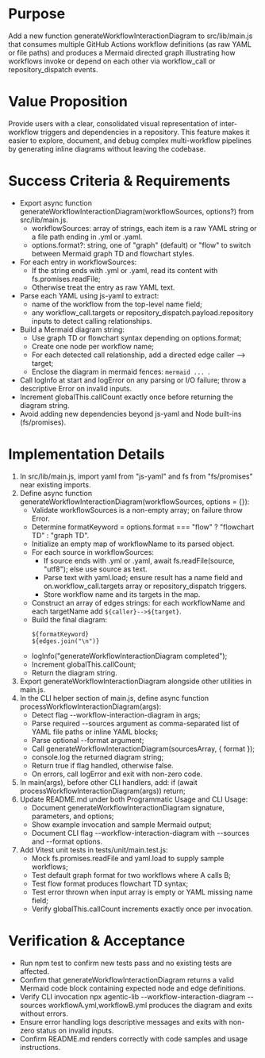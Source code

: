 # Purpose
Add a new function generateWorkflowInteractionDiagram to src/lib/main.js that consumes multiple GitHub Actions workflow definitions (as raw YAML or file paths) and produces a Mermaid directed graph illustrating how workflows invoke or depend on each other via workflow_call or repository_dispatch events.

# Value Proposition
Provide users with a clear, consolidated visual representation of inter-workflow triggers and dependencies in a repository. This feature makes it easier to explore, document, and debug complex multi-workflow pipelines by generating inline diagrams without leaving the codebase.

# Success Criteria & Requirements
* Export async function generateWorkflowInteractionDiagram(workflowSources, options?) from src/lib/main.js.
  - workflowSources: array of strings, each item is a raw YAML string or a file path ending in .yml or .yaml.
  - options.format?: string, one of "graph" (default) or "flow" to switch between Mermaid graph TD and flowchart styles.
* For each entry in workflowSources:
  - If the string ends with .yml or .yaml, read its content with fs.promises.readFile;
  - Otherwise treat the entry as raw YAML text.
* Parse each YAML using js-yaml to extract:
  - name of the workflow from the top-level name field;
  - any workflow_call.targets or repository_dispatch.payload.repository inputs to detect calling relationships.
* Build a Mermaid diagram string:
  - Use graph TD or flowchart syntax depending on options.format;
  - Create one node per workflow name;
  - For each detected call relationship, add a directed edge caller --> target;
  - Enclose the diagram in mermaid fences: ```mermaid ... ```.
* Call logInfo at start and logError on any parsing or I/O failure; throw a descriptive Error on invalid inputs.
* Increment globalThis.callCount exactly once before returning the diagram string.
* Avoid adding new dependencies beyond js-yaml and Node built-ins (fs/promises).

# Implementation Details
1. In src/lib/main.js, import yaml from "js-yaml" and fs from "fs/promises" near existing imports.
2. Define async function generateWorkflowInteractionDiagram(workflowSources, options = {}):
   - Validate workflowSources is a non-empty array; on failure throw Error.
   - Determine formatKeyword = options.format === "flow" ? "flowchart TD" : "graph TD".
   - Initialize an empty map of workflowName to its parsed object.
   - For each source in workflowSources:
     * If source ends with .yml or .yaml, await fs.readFile(source, "utf8"); else use source as text.
     * Parse text with yaml.load; ensure result has a name field and on.workflow_call.targets array or repository_dispatch triggers.
     * Store workflow name and its targets in the map.
   - Construct an array of edges strings: for each workflowName and each targetName add `${caller}-->${target}`.
   - Build the final diagram:
     ```mermaid
     ${formatKeyword}
     ${edges.join("\n")}
     ```
   - logInfo("generateWorkflowInteractionDiagram completed");
   - Increment globalThis.callCount;
   - Return the diagram string.
3. Export generateWorkflowInteractionDiagram alongside other utilities in main.js.
4. In the CLI helper section of main.js, define async function processWorkflowInteractionDiagram(args):
   - Detect flag --workflow-interaction-diagram in args;
   - Parse required --sources argument as comma-separated list of YAML file paths or inline YAML blocks;
   - Parse optional --format argument;
   - Call generateWorkflowInteractionDiagram(sourcesArray, { format });
   - console.log the returned diagram string;
   - Return true if flag handled, otherwise false.
   - On errors, call logError and exit with non-zero code.
5. In main(args), before other CLI handlers, add:
   if (await processWorkflowInteractionDiagram(args)) return;
6. Update README.md under both Programmatic Usage and CLI Usage:
   - Document generateWorkflowInteractionDiagram signature, parameters, and options;
   - Show example invocation and sample Mermaid output;
   - Document CLI flag --workflow-interaction-diagram with --sources and --format options.
7. Add Vitest unit tests in tests/unit/main.test.js:
   - Mock fs.promises.readFile and yaml.load to supply sample workflows;
   - Test default graph format for two workflows where A calls B;
   - Test flow format produces flowchart TD syntax;
   - Test error thrown when input array is empty or YAML missing name field;
   - Verify globalThis.callCount increments exactly once per invocation.

# Verification & Acceptance
* Run npm test to confirm new tests pass and no existing tests are affected.
* Confirm that generateWorkflowInteractionDiagram returns a valid Mermaid code block containing expected node and edge definitions.
* Verify CLI invocation npx agentic-lib --workflow-interaction-diagram --sources workflowA.yml,workflowB.yml produces the diagram and exits without errors.
* Ensure error handling logs descriptive messages and exits with non-zero status on invalid inputs.
* Confirm README.md renders correctly with code samples and usage instructions.